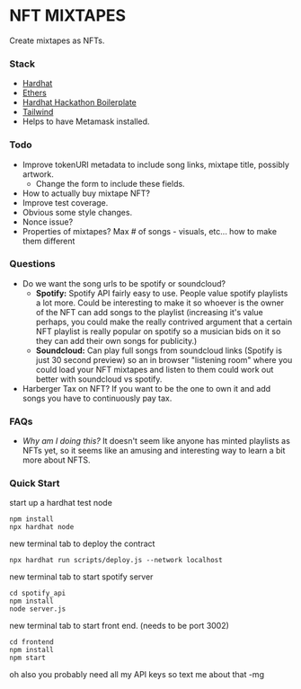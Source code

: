# NFT MIXTAPES
Create mixtapes as NFTs.

### Stack
- [Hardhat](https://hardhat.org/)
- [Ethers](https://docs.ethers.io/v5/)
- [Hardhat Hackathon Boilerplate](https://github.com/nomiclabs/hardhat-hackathon-boilerplate)
- [Tailwind](https://tailwindcss.com)
- Helps to have Metamask installed.

### Todo
- Improve tokenURI metadata to include song links, mixtape title, possibly artwork.
    - Change the form to include these fields.
- How to actually buy mixtape NFT?
- Improve test coverage.
- Obvious some style changes.
- Nonce issue?
- Properties of mixtapes? Max # of songs - visuals, etc... how to make them different

### Questions
- Do we want the song urls to be spotify or soundcloud?
    - **Spotify:**
    Spotify API fairly easy to use. People value spotify playlists a lot more. Could be interesting to make it so whoever is the owner of the NFT can add songs to the playlist (increasing it's value perhaps, you could make the really contrived argument that a certain NFT playlist is really popular on spotify so a musician bids on it so they can add their own songs for publicity.)
    - **Soundcloud:**
    Can play full songs from soundcloud links (Spotify is just 30 second preview) so an in browser "listening room" where you could load your NFT mixtapes and listen to them could work out better with soundcloud vs spotify.
- Harberger Tax on NFT? If you want to be the one to own it and add songs you have to continuously pay tax.

### FAQs
- _Why am I doing this?_
It doesn't seem like anyone has minted playlists as NFTs yet, so it seems like an amusing and interesting way to learn a bit more about NFTS.

### Quick Start
start up a hardhat test node
```
npm install
npx hardhat node
```
new terminal tab to deploy the contract
```
npx hardhat run scripts/deploy.js --network localhost
```
new terminal tab to start spotify server
```
cd spotify_api
npm install
node server.js
```

new terminal tab to start front end. (needs to be port 3002)
```
cd frontend
npm install
npm start
```

oh also you probably need all my API keys so text me about that -mg
